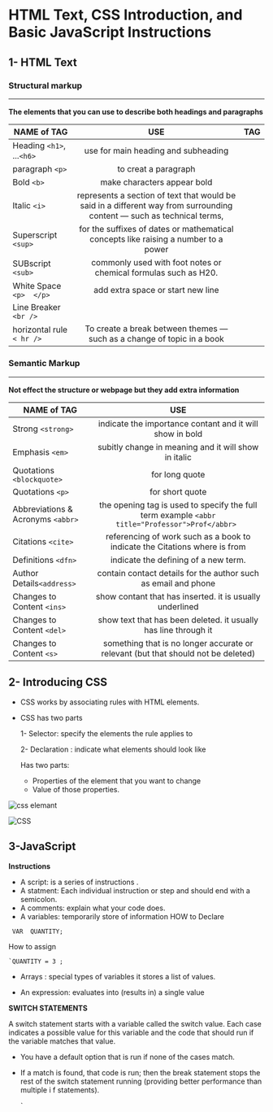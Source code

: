 # HTML Text, CSS Introduction, and Basic JavaScript Instructions

## 1- HTML Text
### Structural markup <hr />

**The elements that you can use to describe both headings and paragraphs** 

| NAME of TAG    |     USE      | TAG |
|----------|:-------------:|------:|
|Heading   `<h1>`, ...`<h6>`|  use for main heading and subheading ||
| paragraph  `<p>` |    to creat a paragraph    |   |
|     Bold  `<b>`     |make characters appear bold                            |        |
|  Italic `<i>`  |represents a section of text that would be said in a different way from surrounding content — such as technical terms,                            |         |
|  Superscript `<sup>`         |  for the suffixes of dates or mathematical concepts like raising a number to a power         |        |
|     SUBscript  `<sub>`     |commonly used with foot notes or chemical formulas such as H20.                            |     |
|White Space `<p>  </p>`| add extra space or start new line   |      |
|Line Breaker `<br />`  |                            |         |
| horizontal rule `< hr />` |To create a break between themes — such as a change of topic in a book               |         |





 ###  Semantic Markup <hr/>

 **Not effect the structure or webpage but they add extra information**

 | NAME of TAG    |     USE      |
|----------|:-------------:|
|Strong  `<strong>`| indicate the importance contant and it will show in bold|
| Emphasis `<em>` |subitly change in meaning and it will show in italic       |
| Quotations `<blockquote>`   | for long quote      |
|Quotations `<p>`     |  for short quote     |
|Abbreviations & Acronyms  `<abbr>`    | the opening tag is used to specify the full term example `<abbr title="Professor">Prof</abbr> `|
|Citations `<cite>`|referencing of work such as a book to indicate the Citations where is from     | 
|Definitions `<dfn>`  |indicate the defining  of a new term.       |
| Author Details`<address>` |contain contact details for the author such as email and phone  |
| Changes to Content `<ins>` | show contant that has  inserted. it is usually underlined     |
|Changes to Content `<del>`|show text that has been deleted. it usually has line through it  |
|Changes to Content `<s>`|something that is no longer accurate or relevant (but that should not be deleted)|


## 2- Introducing CSS

- CSS works by associating rules with HTML elements.

- CSS has two parts 

   1- Selector: specify the
elements the rule applies to

   2- Declaration : indicate what elements should look like

  Has two  parts:

   *  Properties of the element that you want to change
   *  Value of those properties.

   

![css elemant](https://user-images.githubusercontent.com/86604676/126913032-ea3306fb-c1aa-4895-82f8-3ce4a70313dd.png)

![CSS](https://user-images.githubusercontent.com/86604676/126913281-7fbe4ac4-fd20-475c-a2cb-14a3713865c3.png)


## 3-JavaScript 

**Instructions**

* A script:  is a series of instructions .
* A statment: Each individual instruction or step and should end with a semicolon.
* A comments:  explain what your code does.
* A variables: temporarily store of information
   HOW to Declare 

` VAR  QUANTITY;`

  
   How to assign 



    `QUANTITY = 3 ;


* Arrays : special types of variables it stores a list of values.

* An expression: evaluates into (results in) a single value

**SWITCH STATEMENTS**


A switch statement starts with a
variable called the switch value.
Each case indicates a possible
value for this variable and the
code that should run if the
variable matches that value.


* You have a default option that is run if
none of the cases match.

* If a match is found, that code is run; then
the break statement stops the rest of
the switch statement running (providing
better performance than multiple i f
statements).
  
  `



